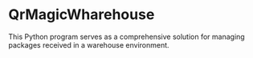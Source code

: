 # QrMagicWharehouse
This Python program serves as a comprehensive solution for managing packages received in a warehouse environment.
